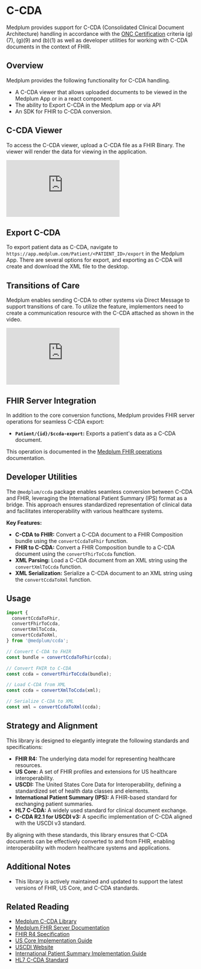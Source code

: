 # C-CDA

Medplum provides support for C-CDA (Consolidated Clinical Document Architecture) handling in accordance with the [ONC Certification](/docs/compliance/onc) criteria (g)(7), (g)(9) and (b)(1) as well as developer utilities for working with C-CDA documents in the context of FHIR.

## Overview

Medplum provides the following functionality for C-CDA handling.

* A C-CDA viewer that allows uploaded documents to be viewed in the Medplum App or in a react component.
* The ability to Export C-CDA in the Medplum app or via API
* An SDK for FHIR to C-CDA conversion.

## C-CDA Viewer 

To access the C-CDA viewer, upload a C-CDA file as a FHIR Binary.  The viewer will render the data for viewing in the application.

<div className="responsive-iframe-wrapper">
  <iframe src="https://www.youtube.com/embed/Eg0-mu-UYAQ?start=0" title="YouTube video player" frameborder="0" allow="accelerometer; autoplay; clipboard-write; encrypted-media; gyroscope; picture-in-picture" allowfullscreen></iframe>
</div>

## Export C-CDA

To export patient data as C-CDA, navigate to `https://app.medplum.com/Patient/<PATIENT_ID>/export` in the Medplum App.  There are several options for export, and exporting as C-CDA will create and download the XML file to the desktop.

## Transitions of Care

Medplum enables sending C-CDA to other systems via Direct Message to support transitions of care.  To utilize the feature, implementors need to create a communication resource with the C-CDA attached as shown in the video.

<div className="responsive-iframe-wrapper">
  <iframe src="https://www.youtube.com/embed/39XlepPmeYQ?start=0" title="YouTube video player" frameborder="0" allow="accelerometer; autoplay; clipboard-write; encrypted-media; gyroscope; picture-in-picture" allowfullscreen></iframe>
</div>

## FHIR Server Integration

In addition to the core conversion functions, Medplum provides FHIR server operations for seamless C-CDA export:

* **`Patient/{id}/$ccda-export`:** Exports a patient's data as a C-CDA document.

This operation is documented in the [Medplum FHIR operations](/docs/api/fhir/operations) documentation.

## Developer Utilities

The `@medplum/ccda` package enables seamless conversion between C-CDA and FHIR, leveraging the International Patient Summary (IPS) format as a bridge. This approach ensures standardized representation of clinical data and facilitates interoperability with various healthcare systems.

**Key Features:**

* **C-CDA to FHIR:** Convert a C-CDA document to a FHIR Composition bundle using the `convertCcdaToFhir` function.
* **FHIR to C-CDA:** Convert a FHIR Composition bundle to a C-CDA document using the `convertFhirToCcda` function.
* **XML Parsing:** Load a C-CDA document from an XML string using the `convertXmlToCcda` function.
* **XML Serialization:** Serialize a C-CDA document to an XML string using the `convertCcdaToXml` function.

## Usage

```typescript
import {
  convertCcdaToFhir,
  convertFhirToCcda,
  convertXmlToCcda,
  convertCcdaToXml,
} from '@medplum/ccda';

// Convert C-CDA to FHIR
const bundle = convertCcdaToFhir(ccda);

// Convert FHIR to C-CDA
const ccda = convertFhirToCcda(bundle);

// Load C-CDA from XML
const ccda = convertXmlToCcda(xml);

// Serialize C-CDA to XML
const xml = convertCcdaToXml(ccda);
```

## Strategy and Alignment

This library is designed to elegantly integrate the following standards and specifications:

* **FHIR R4:** The underlying data model for representing healthcare resources.
* **US Core:**  A set of FHIR profiles and extensions for US healthcare interoperability.
* **USCDI:** The United States Core Data for Interoperability, defining a standardized set of health data classes and elements.
* **International Patient Summary (IPS):** A FHIR-based standard for exchanging patient summaries.
* **HL7 C-CDA:** A widely used standard for clinical document exchange.
* **C-CDA R2.1 for USCDI v3:** A specific implementation of C-CDA aligned with the USCDI v3 standard.

By aligning with these standards, this library ensures that C-CDA documents can be effectively converted to and from FHIR, enabling interoperability with modern healthcare systems and applications.

## Additional Notes

* This library is actively maintained and updated to support the latest versions of FHIR, US Core, and C-CDA standards.

## Related Reading

* [Medplum C-CDA Library](https://github.com/medplum/medplum/tree/main/packages/ccda)
* [Medplum FHIR Server Documentation](https://www.medplum.com/docs/api/fhir)
* [FHIR R4 Specification](https://hl7.org/fhir/R4/)
* [US Core Implementation Guide](https://www.hl7.org/fhir/us/core/)
* [USCDI Website](https://www.healthit.gov/isp/united-states-core-data-interoperability-uscdi)
* [International Patient Summary Implementation Guide](https://build.fhir.org/ig/HL7/fhir-ips/)
* [HL7 C-CDA Standard](https://hl7.org/cda/us/ccda/3.0.0/)



